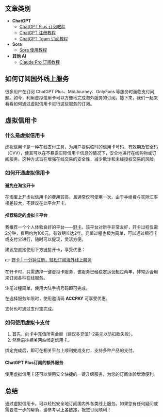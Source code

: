 ## 文章类别
- **ChatGPT**
  - [ChatGPT Plus 订阅教程](https://bit.ly/bewildcard)
  - [ChatGPT 注册教程](https://bit.ly/bewildcard)
  - [ChatGPT Team 订阅教程](https://bit.ly/bewildcard)
- **Sora**
  - [Sora 使用教程](https://bit.ly/bewildcard)
- **其他 AI**
  - [Claude Pro 订阅教程](https://bit.ly/bewildcard)

## 如何订阅国外线上服务

很多用户在订阅 ChatGPT Plus、MidJourney、OnlyFans 等服务时面临支付问题。如今，利用虚拟信用卡可以方便地完成海外服务的订阅。接下来，我们一起来看看如何通过虚拟信用卡进行这些服务的订阅。

## 虚拟信用卡

### 什么是虚拟信用卡

虚拟信用卡是一种在线支付工具，为用户提供临时的信用卡号码、有效期及安全码（CVV），使其可以在不暴露实际信用卡信息的情况下，安全地进行在线购物或订阅服务。这种方式旨在增强在线交易的安全性，减少欺诈和未经授权交易的风险。

### 如何开通虚拟信用卡

#### 避免在淘宝开卡

在淘宝上开虚拟信用卡的费用较高，且通常仅可使用一次。由于手续费与实际汇率相差较大，不建议在此平台开卡。

#### 推荐稳定的虚拟卡平台

我推荐一个个人体验良好的平台——[野卡](https://bit.ly/bewildcard)。该平台对新手非常友好，开卡过程仅需2分钟，费用约为100元，有效期长达2年。充值过程也极为简单，可以通过银行卡或支付宝进行，随时可以提现，灵活方便。

建议您直接使用下方链接开卡，享受优惠：

👉 [野卡 | 一分钟注册，轻松订阅海外线上服务](https://bit.ly/bewildcard)

在开卡时，只需选择一键虚拟卡服务，该服务已经稳定运营超过两年，非常适合用来订阅各种在线服务。

注册过程简单，使用大陆手机号码即可完成。

在选择服务年限时，使用邀请码 **ACCPAY** 可享受优惠。

支付也可通过支付宝完成。

### 如何使用虚拟卡支付

1. 首先，向卡中充值所需金额（建议多充值1-2美元以防扣款失败）。
2. 然后前往相关网站绑定信用卡。

绑定完成后，即可在相关平台上顺利完成支付，支持多种产品的支付。

#### ChatGPT Plus订阅的额外服务

使用虚拟信用卡还可以使用安全快捷的一键升级服务，为您的订阅体验增添便利。

## 总结

通过虚拟信用卡，可以轻松安全地订阅国内外各类线上服务。如果您有任何疑问或需要进一步的帮助，请参考以上各链接，祝您订阅顺利！